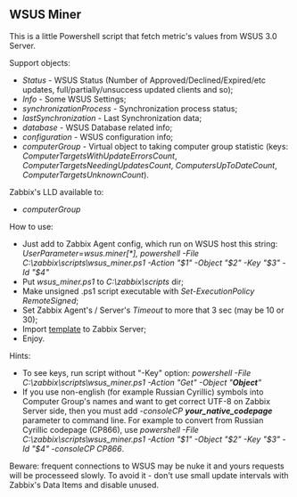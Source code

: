 ## WSUS Miner 
This is a little Powershell script that fetch metric's values from WSUS 3.0 Server.

Support objects:
- _Status_ - WSUS Status (Number of Approved/Declined/Expired/etc updates, full/partially/unsuccess updated clients and so);
- _Info_ - Some WSUS Settings;
- _synchronizationProcess_ - Synchronization process status;
- _lastSynchronization_ - Last Synchronization data;
- _database_ - WSUS Database related info;
- _configuration_ - WSUS configuration info;
- _computerGroup_ - Virtual object to taking computer group statistic (keys: _ComputerTargetsWithUpdateErrorsCount_, _ComputerTargetsNeedingUpdatesCount_, _ComputersUpToDateCount_, _ComputerTargetsUnknownCount_).

Zabbix's LLD available to:
- _computerGroup_ 

How to use:
- Just add to Zabbix Agent config, which run on WSUS host this string: _UserParameter=wsus.miner[*], powershell -File C:\zabbix\scripts\wsus_miner.ps1 -Action "$1" -Object "$2" -Key "$3" -Id "$4"_ 
- Put _wsus_miner.ps1_ to _C:\zabbix\scripts_ dir;
- Make unsigned .ps1 script executable with _Set-ExecutionPolicy RemoteSigned_;
- Set Zabbix Agent's / Server's _Timeout_ to more that 3 sec (may be 10 or 30);
- Import [template](https://github.com/zbx-sadman/wsus_miner/tree/master/Zabbix_Templates) to Zabbix Server;
- Enjoy.

Hints:
- To see keys, run script without "-Key" option: _powershell -File C:\zabbix\scripts\wsus_miner.ps1 -Action "Get" -Object "**Object**"_
- If you use non-english (for example Russian Cyrillic) symbols into Computer Group's names and want to get correct UTF-8 on Zabbix Server side, then you must add _-consoleCP **your_native_codepage**_ parameter to command line. For example to convert from Russian Cyrillic codepage (CP866), use _powershell -File C:\zabbix\scripts\wsus_miner.ps1 -Action "$1" -Object "$2" -Key "$3" -Id "$4" -consoleCP CP866_.

Beware: frequent connections to WSUS may be nuke it and yours requests will be processeed slowly. To avoid it - don't use small update intervals with Zabbix's Data Items and disable unused.

